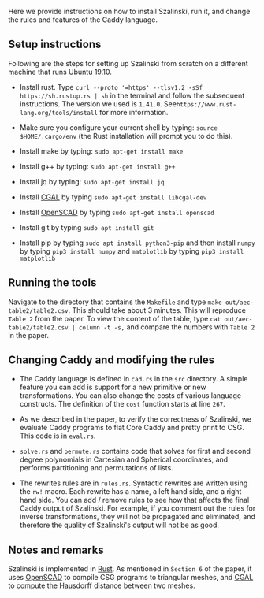 Here we provide instructions on how to install Szalinski, run it,
  and change the rules and features of the Caddy language.

## Setup instructions

Following are the steps for setting up Szalinski
from scratch on a different machine that runs Ubuntu 19.10.

* Install rust. Type `curl --proto '=https' --tlsv1.2 -sSf https://sh.rustup.rs | sh`
  in the terminal and follow the subsequent instructions. The version we used is `1.41.0`.
  See`https://www.rust-lang.org/tools/install` for more information.

* Make sure you configure your current shell by typing: `source $HOME/.cargo/env`
  (the Rust installation will prompt you to do this).

* Install make by typing: `sudo apt-get install make`

* Install g++ by typing: `sudo apt-get install g++`

* Install jq by typing: `sudo apt-get install jq`

* Install [CGAL](https://www.cgal.org/download/linux.html) by typing
  `sudo apt-get install libcgal-dev`

* Install [OpenSCAD](https://www.openscad.org/) by typing
  `sudo apt-get install openscad`

* Install git by typing `sudo apt install git`

* Install pip by typing `sudo apt install python3-pip` and then
install `numpy` by typing `pip3 install numpy` and `matplotlib` by typing
`pip3 install matplotlib`


## Running the tools
Navigate to the directory that contains the `Makefile` and
type `make out/aec-table2/table2.csv`.
This should take about 3 minutes.
This will reproduce `Table 2` from the paper.
To view the content of the table, type
`cat out/aec-table2/table2.csv | column -t -s,` and compare the numbers
with `Table 2` in the paper.


## Changing Caddy and modifying the rules

* The Caddy language is defined in `cad.rs` in the `src` directory.
A simple feature you can add is support for a new primitive or new
transformations. You can also change the costs of various language
constructs. The definition of the `cost` function starts at line `267`.

* As we described in the paper, to verify the correctness of Szalinski,
we evaluate Caddy programs to flat Core Caddy and pretty print to CSG. This
code is in `eval.rs`.

* `solve.rs` and `permute.rs` contains code that solves for first and second
degree polynomials in Cartesian and Spherical coordinates, and performs
partitioning and permutations of lists.

* The rewrites rules are in `rules.rs`. Syntactic rewrites are
written using the `rw!` macro. Each rewrite has a name, a left hand side,
and a right hand side. You can add / remove rules to see how that affects
the final Caddy output of Szalinski. For example, if you comment out the
rules for inverse transformations, they will not be propagated and
eliminated, and therefore the quality of Szalinski's output will not be
as good.

## Notes and remarks

Szalinski is implemented in [Rust](https://www.rust-lang.org/).
As mentioned in `Section 6` of the paper,
it uses [OpenSCAD](https://www.openscad.org/)
to compile CSG programs to triangular meshes, and
[CGAL](https://www.cgal.org/) to compute the
Hausdorff distance between two meshes.
